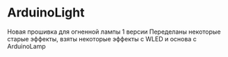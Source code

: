 # ArduinoLight
Новая прошивка для огненной лампы 1 версии
Переделаны некоторые старые эффекты, взяты некоторые эффекты с WLED и основа с ArduinoLamp
